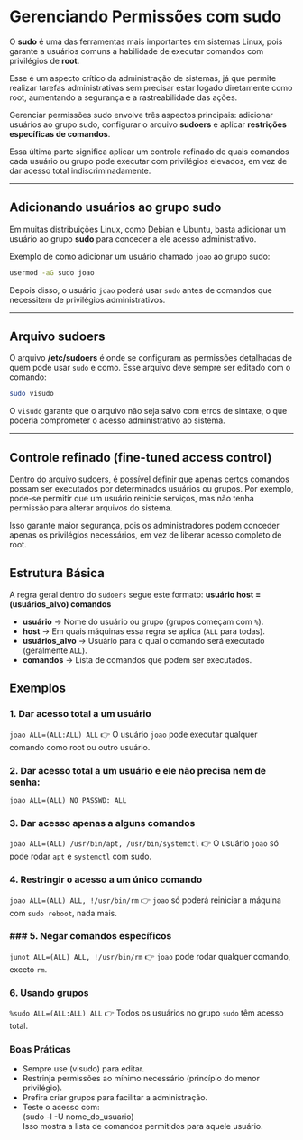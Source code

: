 # Gerenciando Permissões com sudo

O **sudo** é uma das ferramentas mais importantes em sistemas Linux, pois garante a usuários comuns a habilidade de executar comandos com privilégios de **root**. 

Esse é um aspecto crítico da administração de sistemas, já que permite realizar tarefas administrativas sem precisar estar logado diretamente como root, aumentando a segurança e a rastreabilidade das ações.  

Gerenciar permissões sudo envolve três aspectos principais: adicionar usuários ao grupo sudo, configurar o arquivo **sudoers** e aplicar **restrições específicas de comandos**. 

Essa última parte significa aplicar um controle refinado de quais comandos cada usuário ou grupo pode executar com privilégios elevados, em vez de dar acesso total indiscriminadamente.

---

## Adicionando usuários ao grupo sudo

Em muitas distribuições Linux, como Debian e Ubuntu, basta adicionar um usuário ao grupo **sudo** para conceder a ele acesso administrativo.  

Exemplo de como adicionar um usuário chamado `joao` ao grupo sudo:

```bash
usermod -aG sudo joao
```

Depois disso, o usuário `joao` poderá usar `sudo` antes de comandos que necessitem de privilégios administrativos.

---

## Arquivo sudoers

O arquivo **/etc/sudoers** é onde se configuram as permissões detalhadas de quem pode usar `sudo` e como. Esse arquivo deve sempre ser editado com o comando:

```bash
sudo visudo
```

O `visudo` garante que o arquivo não seja salvo com erros de sintaxe, o que poderia comprometer o acesso administrativo ao sistema.

---

## Controle refinado (fine-tuned access control)

Dentro do arquivo sudoers, é possível definir que apenas certos comandos possam ser executados por determinados usuários ou grupos. Por exemplo, pode-se permitir que um usuário reinicie serviços, mas não tenha permissão para alterar arquivos do sistema.  

Isso garante maior segurança, pois os administradores podem conceder apenas os privilégios necessários, em vez de liberar acesso completo de root.

## Estrutura Básica

A regra geral dentro do `sudoers` segue este formato:
**usuário host = (usuários_alvo) comandos**

- **usuário** → Nome do usuário ou grupo (grupos começam com `%`).
- **host** → Em quais máquinas essa regra se aplica (`ALL` para todas).
- **usuários_alvo** → Usuário para o qual o comando será executado (geralmente `ALL`).
- **comandos** → Lista de comandos que podem ser executados.

## Exemplos

### 1. Dar acesso total a um usuário
`joao ALL=(ALL:ALL) ALL`
👉 O usuário `joao` pode executar qualquer comando como root ou outro usuário.

### 2. Dar acesso total a um usuário e ele não precisa nem de senha:
`joao ALL=(ALL) NO PASSWD: ALL`

### 3. Dar acesso apenas a alguns comandos
`joao ALL=(ALL) /usr/bin/apt, /usr/bin/systemctl`
👉 O usuário `joao` só pode rodar `apt` e `systemctl` com sudo.

### 4. Restringir o acesso a um único comando
`joao ALL=(ALL) ALL, !/usr/bin/rm`
👉 `joao` só poderá reiniciar a máquina com `sudo reboot`, nada mais.

### ### 5. Negar comandos específicos
`junot ALL=(ALL) ALL, !/usr/bin/rm`
👉 `joao` pode rodar qualquer comando, exceto `rm`.

### 6. Usando grupos
`%sudo ALL=(ALL:ALL) ALL`
👉 Todos os usuários no grupo `sudo` têm acesso total.

### Boas Práticas
- Sempre use (visudo) para editar.  
- Restrinja permissões ao mínimo necessário (princípio do menor privilégio).  
- Prefira criar grupos para facilitar a administração.  
- Teste o acesso com:  
  (sudo -l -U nome_do_usuario)  
  Isso mostra a lista de comandos permitidos para aquele usuário.
